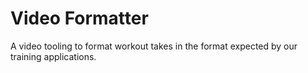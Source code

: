 # Video Formatter

A video tooling to format workout takes in the format expected by our training applications.
